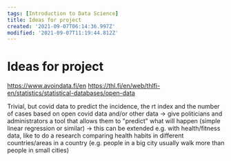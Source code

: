 ```yaml
---
tags: [Introduction to Data Science]
title: Ideas for project
created: '2021-09-07T06:14:36.997Z'
modified: '2021-09-07T11:19:44.812Z'
---
```


# Ideas for project

https://www.avoindata.fi/en
https://thl.fi/en/web/thlfi-en/statistics/statistical-databases/open-data

Trivial, but covid data to predict the incidence, the rt index and the number of cases based on open covid data and/or other data -> give politicians and administrators a tool that allows them to "predict" what will happen (simple linear regression or similar)
  -> this can be extended e.g. with health/fitness data, like to do a research comparing health habits in different countries/areas in a country (e.g. people in a big city usually walk more than people in small cities)

